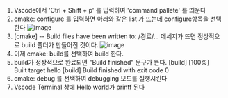 1. Vscode에서 'Ctrl + Shift + p' 를 입력하여 'command pallete' 를 띄운다
2. cmake: configure 를 입력하면 아래와 같은 list 가 뜨는데 configure항목을 선택한다
  ![image](https://user-images.githubusercontent.com/109014545/178133394-dff1ef95-38a3-42dc-b230-653d1716fb41.png)
4. [cmake] -- Build files have been written to: /경로/... 메세지가 뜨면 정상적으로 build 폴더가 만들어진 것이다.
  ![image](https://user-images.githubusercontent.com/109014545/178133521-1b9dd4f6-d810-4a15-b0b5-383d567541cb.png)
5. 이제 cmake: build를 선택하여 build 한다.
6. build가 정상적으로 완료되면 "Build finished" 문구가 뜬다.
  [build] [100%] Built target hello
  [build] Build finished with exit code 0
7. cmake: debug 를 선택하여 debugging 모드를 실행시킨다
8. Vscode Terminal 창에 Hello world가 printf 된다
  
